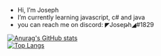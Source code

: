 - Hi, I’m Joseph 
- I’m currently learning javascript, c# and java
- you can reach me on discord: ◤Joseթh◢#1829 

[![Anurag's GitHub stats](https://github-readme-stats.vercel.app/api?username=Joseph039)](https://github.com/anuraghazra/github-readme-stats)<br>
[![Top Langs](https://github-readme-stats.vercel.app/api/top-langs/?username=Joseph039&layout=compact)](https://github.com/anuraghazra/github-readme-stats)
<!---
Joseph039/Joseph039 is a ✨ special ✨ repository because its `README.md` (this file) appears on your GitHub profile.
You can click the Preview link to take a look at your changes.
--->
